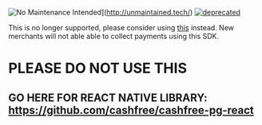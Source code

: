 ![No Maintenance Intended](http://unmaintained.tech/badge.svg)](http://unmaintained.tech/) [![deprecated](http://badges.github.io/stability-badges/dist/deprecated.svg)](http://github.com/badges/stability-badges)

This is no longer supported, please consider using [this](https://docs.cashfree.com/docs/react-native-integration) instead. New merchants will not able able to collect payments using this SDK.

# PLEASE DO NOT USE THIS 

## GO HERE FOR REACT NATIVE LIBRARY: https://github.com/cashfree/cashfree-pg-react
